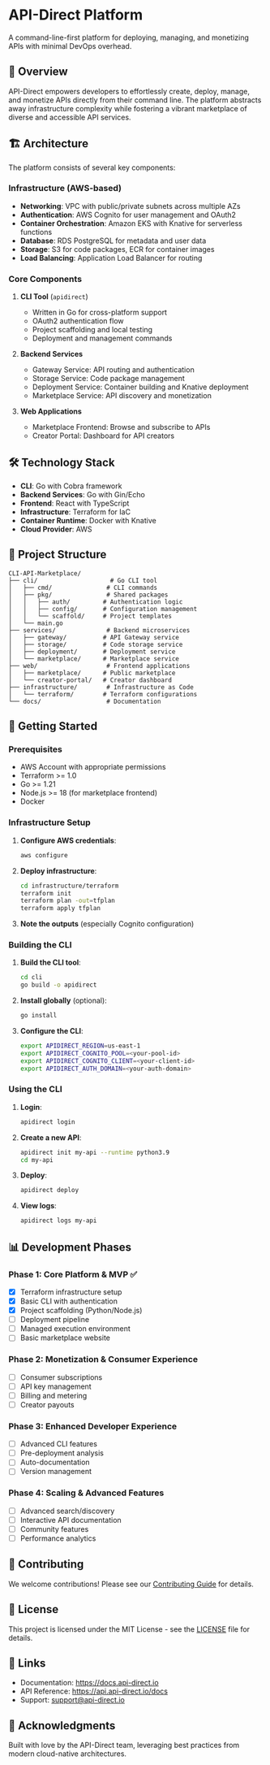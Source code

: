 # API-Direct Platform

A command-line-first platform for deploying, managing, and monetizing APIs with minimal DevOps overhead.

## 🚀 Overview

API-Direct empowers developers to effortlessly create, deploy, manage, and monetize APIs directly from their command line. The platform abstracts away infrastructure complexity while fostering a vibrant marketplace of diverse and accessible API services.

## 🏗️ Architecture

The platform consists of several key components:

### Infrastructure (AWS-based)
- **Networking**: VPC with public/private subnets across multiple AZs
- **Authentication**: AWS Cognito for user management and OAuth2
- **Container Orchestration**: Amazon EKS with Knative for serverless functions
- **Database**: RDS PostgreSQL for metadata and user data
- **Storage**: S3 for code packages, ECR for container images
- **Load Balancing**: Application Load Balancer for routing

### Core Components
1. **CLI Tool** (`apidirect`)
   - Written in Go for cross-platform support
   - OAuth2 authentication flow
   - Project scaffolding and local testing
   - Deployment and management commands

2. **Backend Services**
   - Gateway Service: API routing and authentication
   - Storage Service: Code package management
   - Deployment Service: Container building and Knative deployment
   - Marketplace Service: API discovery and monetization

3. **Web Applications**
   - Marketplace Frontend: Browse and subscribe to APIs
   - Creator Portal: Dashboard for API creators

## 🛠️ Technology Stack

- **CLI**: Go with Cobra framework
- **Backend Services**: Go with Gin/Echo
- **Frontend**: React with TypeScript
- **Infrastructure**: Terraform for IaC
- **Container Runtime**: Docker with Knative
- **Cloud Provider**: AWS

## 📁 Project Structure

```
CLI-API-Marketplace/
├── cli/                    # Go CLI tool
│   ├── cmd/               # CLI commands
│   ├── pkg/               # Shared packages
│   │   ├── auth/         # Authentication logic
│   │   ├── config/       # Configuration management
│   │   └── scaffold/     # Project templates
│   └── main.go
├── services/              # Backend microservices
│   ├── gateway/          # API Gateway service
│   ├── storage/          # Code storage service
│   ├── deployment/       # Deployment service
│   └── marketplace/      # Marketplace service
├── web/                   # Frontend applications
│   ├── marketplace/      # Public marketplace
│   └── creator-portal/   # Creator dashboard
├── infrastructure/        # Infrastructure as Code
│   └── terraform/        # Terraform configurations
└── docs/                  # Documentation
```

## 🚀 Getting Started

### Prerequisites

- AWS Account with appropriate permissions
- Terraform >= 1.0
- Go >= 1.21
- Node.js >= 18 (for marketplace frontend)
- Docker

### Infrastructure Setup

1. **Configure AWS credentials**:
   ```bash
   aws configure
   ```

2. **Deploy infrastructure**:
   ```bash
   cd infrastructure/terraform
   terraform init
   terraform plan -out=tfplan
   terraform apply tfplan
   ```

3. **Note the outputs** (especially Cognito configuration)

### Building the CLI

1. **Build the CLI tool**:
   ```bash
   cd cli
   go build -o apidirect
   ```

2. **Install globally** (optional):
   ```bash
   go install
   ```

3. **Configure the CLI**:
   ```bash
   export APIDIRECT_REGION=us-east-1
   export APIDIRECT_COGNITO_POOL=<your-pool-id>
   export APIDIRECT_COGNITO_CLIENT=<your-client-id>
   export APIDIRECT_AUTH_DOMAIN=<your-auth-domain>
   ```

### Using the CLI

1. **Login**:
   ```bash
   apidirect login
   ```

2. **Create a new API**:
   ```bash
   apidirect init my-api --runtime python3.9
   cd my-api
   ```

3. **Deploy**:
   ```bash
   apidirect deploy
   ```

4. **View logs**:
   ```bash
   apidirect logs my-api
   ```

## 📊 Development Phases

### Phase 1: Core Platform & MVP ✅
- [x] Terraform infrastructure setup
- [x] Basic CLI with authentication
- [x] Project scaffolding (Python/Node.js)
- [ ] Deployment pipeline
- [ ] Managed execution environment
- [ ] Basic marketplace website

### Phase 2: Monetization & Consumer Experience
- [ ] Consumer subscriptions
- [ ] API key management
- [ ] Billing and metering
- [ ] Creator payouts

### Phase 3: Enhanced Developer Experience
- [ ] Advanced CLI features
- [ ] Pre-deployment analysis
- [ ] Auto-documentation
- [ ] Version management

### Phase 4: Scaling & Advanced Features
- [ ] Advanced search/discovery
- [ ] Interactive API documentation
- [ ] Community features
- [ ] Performance analytics

## 🤝 Contributing

We welcome contributions! Please see our [Contributing Guide](CONTRIBUTING.md) for details.

## 📄 License

This project is licensed under the MIT License - see the [LICENSE](LICENSE) file for details.

## 🔗 Links

- Documentation: https://docs.api-direct.io
- API Reference: https://api.api-direct.io/docs
- Support: support@api-direct.io

## 🙏 Acknowledgments

Built with love by the API-Direct team, leveraging best practices from modern cloud-native architectures.
